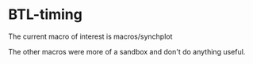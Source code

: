 # BTL-timing

The current macro of interest is macros/synchplot

The other macros were more of a sandbox and don't do anything useful.


